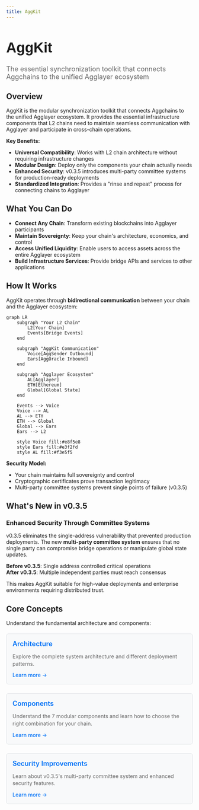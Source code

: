 ```yaml
---
title: AggKit
---
```


<!-- Page Header Component -->
<h1 style="text-align: left; font-size: 38px; font-weight: 700; font-family: 'Inter Tight', sans-serif;">
  AggKit
</h1>

<div style="text-align: left; margin: 0.5rem 0;">
  <p style="font-size: 18px; color: #666; max-width: 600px; margin: 0;">
    The essential synchronization toolkit that connects Aggchains to the unified Agglayer ecosystem
  </p>
</div>

## Overview

AggKit is the modular synchronization toolkit that connects Aggchains to the unified Agglayer ecosystem. It provides the essential infrastructure components that L2 chains need to maintain seamless communication with Agglayer and participate in cross-chain operations.

**Key Benefits:**

- **Universal Compatibility**: Works with L2 chain architecture without requiring infrastructure changes
- **Modular Design**: Deploy only the components your chain actually needs
- **Enhanced Security**: v0.3.5 introduces multi-party committee systems for production-ready deployments
- **Standardized Integration**: Provides a "rinse and repeat" process for connecting chains to Agglayer

## What You Can Do

- **Connect Any Chain**: Transform existing blockchains into Agglayer participants  
- **Maintain Sovereignty**: Keep your chain's architecture, economics, and control
- **Access Unified Liquidity**: Enable users to access assets across the entire Agglayer ecosystem
- **Build Infrastructure Services**: Provide bridge APIs and services to other applications

## How It Works

AggKit operates through **bidirectional communication** between your chain and the Agglayer ecosystem:

```mermaid
graph LR
    subgraph "Your L2 Chain"
        L2[Your Chain]
        Events[Bridge Events]
    end
    
    subgraph "AggKit Communication"
        Voice[AggSender Outbound]
        Ears[AggOracle Inbound]
    end
    
    subgraph "Agglayer Ecosystem"
        AL[Agglayer]
        ETH[Ethereum]
        Global[Global State]
    end
    
    Events --> Voice
    Voice --> AL
    AL --> ETH
    ETH --> Global
    Global --> Ears
    Ears --> L2
    
    style Voice fill:#e8f5e8
    style Ears fill:#e3f2fd
    style AL fill:#f3e5f5
```

**Security Model:**

- Your chain maintains full sovereignty and control
- Cryptographic certificates prove transaction legitimacy  
- Multi-party committee systems prevent single points of failure (v0.3.5)

## What's New in v0.3.5

### Enhanced Security Through Committee Systems

v0.3.5 eliminates the single-address vulnerability that prevented production deployments. The new **multi-party committee system** ensures that no single party can compromise bridge operations or manipulate global state updates.

**Before v0.3.5**: Single address controlled critical operations  
**After v0.3.5**: Multiple independent parties must reach consensus

This makes AggKit suitable for high-value deployments and enterprise environments requiring distributed trust.

## Core Concepts

Understand the fundamental architecture and components:

<div style="display: flex; flex-direction: column; gap: 1rem; max-width: 800px; margin: 1rem 0;">

  <!-- Architecture Card -->
  <div style="background: #f8f9fa; border: 1px solid #dee2e6; border-radius: 6px; padding: 1rem 1rem; margin: 0.25rem 0;">
    <h3 style="color: #0071F7; margin: 0 0 0.5rem 0; font-size: 18px; font-weight: 600;">
      Architecture
    </h3>
    <p style="color: #666; margin-bottom: 0.75rem; line-height: 1.4; font-size: 14px;">
      Explore the complete system architecture and different deployment patterns.
    </p>
    <a href="/agglayer/core-concepts/aggkit/architecture/" style="color: #0071F7; text-decoration: none; font-weight: 500; font-size: 14px;">
      Learn more →
    </a>
  </div>

  <!-- Components Overview Card -->
  <div style="background: #f8f9fa; border: 1px solid #dee2e6; border-radius: 6px; padding: 1rem 1rem; margin: 0.25rem 0;">
    <h3 style="color: #0071F7; margin: 0 0 0.5rem 0; font-size: 18px; font-weight: 600;">
      Components
    </h3>
    <p style="color: #666; margin-bottom: 0.75rem; line-height: 1.4; font-size: 14px;">
      Understand the 7 modular components and learn how to choose the right combination for your chain.
    </p>
    <a href="/agglayer/core-concepts/aggkit/components/" style="color: #0071F7; text-decoration: none; font-weight: 500; font-size: 14px;">
      Learn more →
    </a>
  </div>

  <!-- Security Card -->
  <div style="background: #f8f9fa; border: 1px solid #dee2e6; border-radius: 6px; padding: 1rem 1rem; margin: 0.25rem 0;">
    <h3 style="color: #0071F7; margin: 0 0 0.5rem 0; font-size: 18px; font-weight: 600;">
      Security Improvements
    </h3>
    <p style="color: #666; margin-bottom: 0.75rem; line-height: 1.4; font-size: 14px;">
      Learn about v0.3.5's multi-party committee system and enhanced security features.
    </p>
    <a href="/agglayer/core-concepts/aggkit/security/" style="color: #0071F7; text-decoration: none; font-weight: 500; font-size: 14px;">
      Learn more →
    </a>
  </div>

</div>
